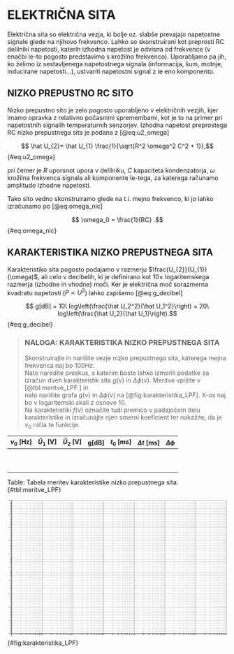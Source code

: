 # ELEKTRIČNA SITA

Električna sita so električna vezja, ki bolje oz. slabše prevajajo napetostne signale glede na njihovo frekvenco. Lahko so skonstruirani kot preprosti RC delilniki napetosti, katerih izhodna napetost je odvisna od frekvence (v enačbi le-to pogosto predstavimo s krožilno frekvenco). Uporabljamo pa jih, ko želimo iz sestavljenega napetostnega signala (informacija, šum, motnje, inducirane napetosti...), ustvariti napetostni signal z le eno komponento.

## NIZKO PREPUSTNO RC SITO

Nizko prepustno sito je zelo pogosto uporabljeno v električnih vezjih, kjer imamo opravka z relativno počasnimi spremembami, kot je to na primer pri napetostnih signalih temperaturnih senzorjev. Izhodna napetost preprostega RC nizko prepustnega sita je podana z [@eq:u2_omega]

$$ \hat U_{2}= \hat U_{1} \frac{1}{\sqrt{R^2 \omega^2 C^2 + 1}},$${#eq:u2_omega}

pri čemer je $R$ uporsnot upora v delilniku, $C$ kapaciteta kondenzatorja, $\omega$ krožilna frekvenca signala ali komponente le-tega, za katerega računamo amplitudo izhodne napetosti.

Tako sito vedno skonstruiramo glede na t.i. mejno frekvenco, ki jo lahko izračunamo po [@eq:omega_nic]

$$ \omega_0 = \frac{1}{RC} .$${#eq:omega_nic}

## KARAKTERISTIKA NIZKO PREPUSTNEGA SITA

Karakteristiko sita pogosto podajamo v razmerju $\frac{U_{2}}{U_{1}}(\omega)$, ali celo v decibelih, ki je definirano kot 10× logaritemskega razmerja (izhodne in vhodne) moči. Ker je električna moč sorazmerna kvadratu napetosti ($P \propto U^2$) lahko zapišemo [@eq:g_decibel]

$$ g[dB] = 10\ log\left(\frac{\hat U_2^2}{\hat U_1^2}\right) =  20\ log\left(\frac{\hat U_2}{\hat U_1}\right).$${#eq:g_decibel}

> ### NALOGA: KARAKTERISTIKA NIZKO PREPUSTNEGA SITA
> Skonstruirajte in narišite vezje nizko prepustnega sita, katerega mejna frekvenca naj bo $100 Hz$.  
> Nato naredite preskus, s katerim boste lahko izmerili podatke za izračun dveh karakteristik sita $g(\nu)$ in $\Delta \phi(\nu)$. Meritve vpišite v [@tbl:meritve_LPF ] in  
> nato narišite grafa $g(\nu)$ in $\Delta \phi (\nu)$ na [@fig:karakteristika_LPF]. X-os naj bo v logaritemski skali z osnovo 10.  
> Na karakteristiki $f(\nu)$ označite tudi premico v padajočem delu karakteristike in izračunajte njen smerni koeficient ter nakažite, da je $\nu_0$ ničla te funkcije.

| $\nu_0$ [Hz] | $\hat U_1$ [V] | $\hat U_2$ [V] | g[dB] | $t_0$ [ms] | $\Delta t$ [ms] | $\Delta\phi$ |
|:------------:|:--------------:|:--------------:|:-----:|:----------:|:---------------:|:------------:|
|              |                |                |       |            |                 |              |
|              |                |                |       |            |                 |              |
|              |                |                |       |            |                 |              |
|              |                |                |       |            |                 |              |
|              |                |                |       |            |                 |              |
|              |                |                |       |            |                 |              |
|              |                |                |       |            |                 |              |
|              |                |                |       |            |                 |              |
|              |                |                |       |            |                 |              |
|              |                |                |       |            |                 |              |
Table: Tabela meritev karakteristike nizko prepustnega sita. {#tbl:meritve_LPF}


![Karakteristika nizko prepustnega sita.](./slike/osc-log.png){#fig:karakteristika_LPF}
